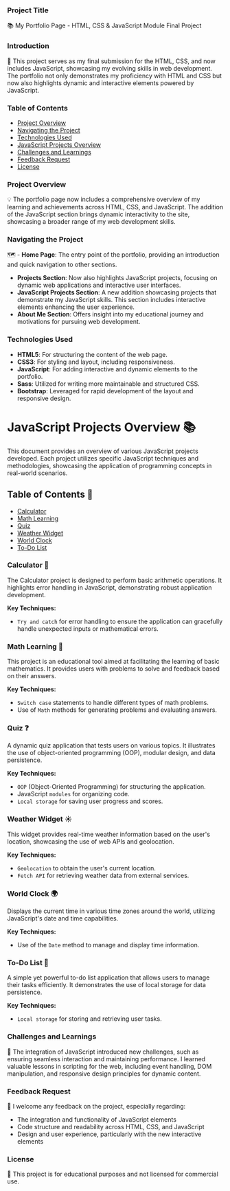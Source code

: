 ### Project Title
📚 My Portfolio Page - HTML, CSS & JavaScript Module Final Project

### Introduction
👋 This project serves as my final submission for the HTML, CSS, and now includes JavaScript, showcasing my evolving skills in web development. The portfolio not only demonstrates my proficiency with HTML and CSS but now also highlights dynamic and interactive elements powered by JavaScript.

### Table of Contents
- [Project Overview](#project-overview)
- [Navigating the Project](#navigating-the-project)
- [Technologies Used](#technologies-used)
- [JavaScript Projects Overview](#javaScript-projects-overview)
- [Challenges and Learnings](#challenges-and-learnings)
- [Feedback Request](#feedback-request)
- [License](#license)

### Project Overview
💡 The portfolio page now includes a comprehensive overview of my learning and achievements across HTML, CSS, and JavaScript. The addition of the JavaScript section brings dynamic interactivity to the site, showcasing a broader range of my web development skills.

### Navigating the Project
🗺️ - **Home Page**: The entry point of the portfolio, providing an introduction and quick navigation to other sections.
- **Projects Section**: Now also highlights JavaScript projects, focusing on dynamic web applications and interactive user interfaces.
- **JavaScript Projects Section**: A new addition showcasing projects that demonstrate my JavaScript skills. This section includes interactive elements enhancing the user experience.
- **About Me Section**: Offers insight into my educational journey and motivations for pursuing web development.

### Technologies Used
- **HTML5**: For structuring the content of the web page.
- **CSS3**: For styling and layout, including responsiveness.
- **JavaScript**: For adding interactive and dynamic elements to the portfolio.
- **Sass**: Utilized for writing more maintainable and structured CSS.
- **Bootstrap**: Leveraged for rapid development of the layout and responsive design.

# JavaScript Projects Overview 📚

This document provides an overview of various JavaScript projects developed. Each project utilizes specific JavaScript techniques and methodologies, showcasing the application of programming concepts in real-world scenarios.

## Table of Contents 📖

- [Calculator](#calculator-)
- [Math Learning](#math-learning-)
- [Quiz](#quiz-)
- [Weather Widget](#weather-widget-)
- [World Clock](#world-clock-)
- [To-Do List](#to-do-list-)

### Calculator 🧮

The Calculator project is designed to perform basic arithmetic operations. It highlights error handling in JavaScript, demonstrating robust application development.

**Key Techniques:**
- `Try and catch` for error handling to ensure the application can gracefully handle unexpected inputs or mathematical errors.

### Math Learning 📐

This project is an educational tool aimed at facilitating the learning of basic mathematics. It provides users with problems to solve and feedback based on their answers.

**Key Techniques:**
- `Switch case` statements to handle different types of math problems.
- Use of `Math` methods for generating problems and evaluating answers.

### Quiz ❓

A dynamic quiz application that tests users on various topics. It illustrates the use of object-oriented programming (OOP), modular design, and data persistence.

**Key Techniques:**
- `OOP` (Object-Oriented Programming) for structuring the application.
- JavaScript `modules` for organizing code.
- `Local storage` for saving user progress and scores.

### Weather Widget ☀️

This widget provides real-time weather information based on the user's location, showcasing the use of web APIs and geolocation.

**Key Techniques:**
- `Geolocation` to obtain the user's current location.
- `Fetch API` for retrieving weather data from external services.

### World Clock 🌍

Displays the current time in various time zones around the world, utilizing JavaScript's date and time capabilities.

**Key Techniques:**
- Use of the `Date` method to manage and display time information.

### To-Do List 📝

A simple yet powerful to-do list application that allows users to manage their tasks efficiently. It demonstrates the use of local storage for data persistence.

**Key Techniques:**
- `Local storage` for storing and retrieving user tasks.


### Challenges and Learnings
🚀 The integration of JavaScript introduced new challenges, such as ensuring seamless interaction and maintaining performance. I learned valuable lessons in scripting for the web, including event handling, DOM manipulation, and responsive design principles for dynamic content.

### Feedback Request
📢 I welcome any feedback on the project, especially regarding:
- The integration and functionality of JavaScript elements
- Code structure and readability across HTML, CSS, and JavaScript
- Design and user experience, particularly with the new interactive elements

### License
📄 This project is for educational purposes and not licensed for commercial use.
